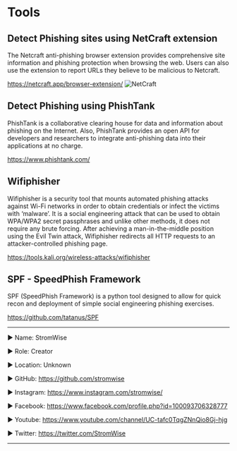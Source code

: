# Tools
## Detect Phishing sites using NetCraft extension
The Netcraft anti-phishing browser extension provides comprehensive site information and phishing protection when browsing the web. Users can also use the extension to report URLs they believe to be malicious to Netcraft.

https://netcraft.app/browser-extension/
![NetCraft](https://netcraft.app/assets/img/screenshots/extension/blocked.png)

## Detect Phishing using PhishTank
PhishTank is a collaborative clearing house for data and information about phishing on the Internet. Also, PhishTank provides an open API for developers and researchers to integrate anti-phishing data into their applications at no charge.

https://www.phishtank.com/

## Wifiphisher
Wifiphisher is a security tool that mounts automated phishing attacks against Wi-Fi networks in order to obtain credentials or infect the victims with ‘malware’. It is a social engineering attack that can be used to obtain WPA/WPA2 secret passphrases and unlike other methods, it does not require any brute forcing.
After achieving a man-in-the-middle position using the Evil Twin attack, Wifiphisher redirects all HTTP requests to an attacker-controlled phishing page.

https://tools.kali.org/wireless-attacks/wifiphisher


## SPF - SpeedPhish Framework
SPF (SpeedPhish Framework) is a python tool designed to allow for quick recon and deployment of simple social engineering phishing exercises.

https://github.com/tatanus/SPF












____________________________________________________________________________________________________________________________________________
▶ Name: StromWise

▶ Role: Creator

▶ Location: Unknown

▶ GitHub: https://github.com/stromwise 

▶ Instagram: https://www.instagram.com/stromwise/ 

▶ Facebook: https://www.facebook.com/profile.php?id=100093706328777

▶ Youtube: https://www.youtube.com/channel/UC-tafc0TqgZNnQio8Gj-hjg 

▶ Twitter: https://twitter.com/StromWise 
____________________________________________________________________________________________________________________________________________


